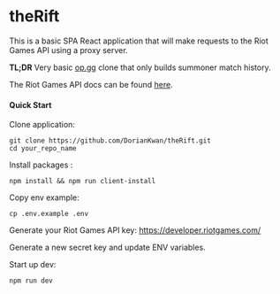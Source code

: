 # theRift

<p>This is a basic SPA React application that will make requests to the Riot Games API using a proxy server.</p>

<p><b>TL;DR</b> Very basic <a href="" target="blank">op.gg</a> clone that only builds summoner match history.</p>

The Riot Games API docs can be found <a href="https://developer.riotgames.com/docs/lol"> here</a>.  

#### Quick Start

Clone application:

```
git clone https://github.com/DorianKwan/theRift.git
cd your_repo_name
```

Install packages : 

```
npm install && npm run client-install
```

Copy env example:

```
cp .env.example .env
```

Generate your Riot Games API key: <a href="https://developer.riotgames.com/">https://developer.riotgames.com/</a>  

Generate a new secret key and update ENV variables.

Start up dev:

```
npm run dev
```

